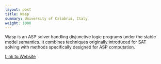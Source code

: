 ```yaml
---
layout: post
title: Wasp
summary: University of Calabria, Italy
weight: 1000
---
```

Wasp is an ASP solver handling disjunctive logic programs under the stable model semantics. 
It combines techniques originally introduced for SAT solving with 
methods specifically designed for ASP computation.

[Link to Website](http://alviano.github.io/wasp/)

